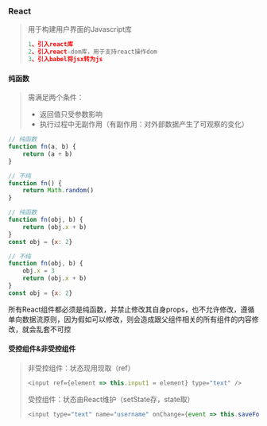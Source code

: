 ### React

> 用于构建用户界面的Javascript库
>
> ```js
> 1、引入react库
> 2、引入react-dom库，用于支持react操作dom
> 3、引入babel将jsx转为js
> ```

#### 纯函数

> 需满足两个条件：
>
> * 返回值只受参数影响
> * 执行过程中无副作用（有副作用：对外部数据产生了可观察的变化）

```js
// 纯函数
function fn(a, b) {
    return (a + b)
}

// 不纯
function fn() {
    return Math.random()
}
```

```js
// 纯函数
function fn(obj, b) {
    return (obj.x + b)
}
const obj = {x: 2}

// 不纯
function fn(obj, b) {
    obj.x = 3
    return (obj.x + b)
}
const obj = {x: 2}
```

所有React组件都必须是纯函数，并禁止修改其自身props，也不允许修改，遵循单向数据流原则，因为假如可以修改，则会造成跟父组件相关的所有组件的内容修改，就会乱套不可控

#### 受控组件&非受控组件

> 非受控组件：状态现用现取（ref）
>
> ```js
> <input ref={element => this.input1 = element} type="text" />
> ```
>
> 受控组件：状态由React维护（setState存，state取）
>
> ```js
> <input type="text" name="username" onChange={event => this.saveFormData('username', event)}/>
> ```



